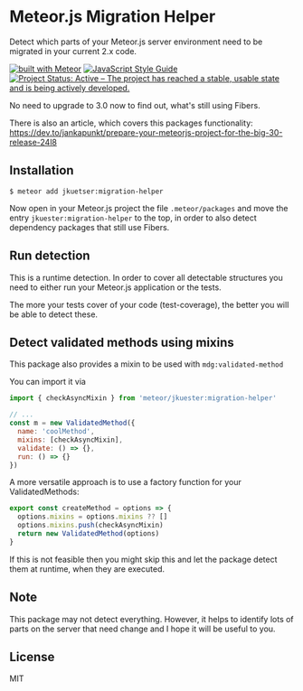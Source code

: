 # Meteor.js Migration Helper

Detect which parts of your Meteor.js server environment need to be
migrated in your current 2.x code.

[![built with Meteor](https://img.shields.io/badge/Meteor-package-green?logo=meteor&logoColor=white)](https://packosphere.com/jkuester/migration-helper)
[![JavaScript Style Guide](https://img.shields.io/badge/code_style-standard-brightgreen.svg)](https://standardjs.com)
[![Project Status: Active – The project has reached a stable, usable state and is being actively developed.](https://www.repostatus.org/badges/latest/active.svg)](https://www.repostatus.org/#active)


No need to upgrade to 3.0 now to find out, what's still using Fibers.

There is also an article, which covers this packages functionality:
https://dev.to/jankapunkt/prepare-your-meteorjs-project-for-the-big-30-release-24l8

## Installation

```shell
$ meteor add jkuetser:migration-helper
```

Now open in your Meteor.js project the file `.meteor/packages`
and move the entry `jkuester:migration-helper` to the top, in order
to also detect dependency packages that still use Fibers.

## Run detection

This is a runtime detection. In order to cover all detectable 
structures you need to either run your Meteor.js application
or the tests.

The more your tests cover of your code (test-coverage),
the better you will be able to detect these.

## Detect validated methods using mixins

This package also provides a mixin to be used
with `mdg:validated-method` 

You can import it via

```js
import { checkAsyncMixin } from 'meteor/jkuester:migration-helper'

// ...
const m = new ValidatedMethod({
  name: 'coolMethod',
  mixins: [checkAsyncMixin],
  validate: () => {},
  run: () => {}
})
```

A more versatile approach is to use a factory function for your ValidatedMethods:

```js
export const createMethod = options => {
  options.mixins = options.mixins ?? []
  options.mixins.push(checkAsyncMixin)
  return new ValidatedMethod(options)
}
```

If this is not feasible then you might skip this and let the package detect
them at runtime, when they are executed.

## Note

This package may not detect everything. However, it helps
to identify lots of parts on the server that need change and I hope
it will be useful to you.

## License

MIT
